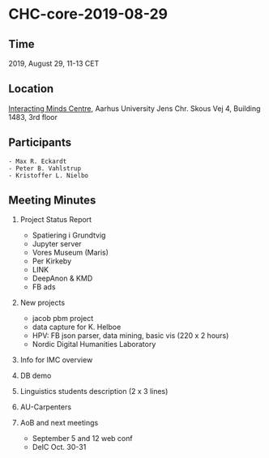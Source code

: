 # CHC-core-2019-08-29 #

## Time ##
2019, August 29, 11-13 CET

## Location ##
[Interacting Minds Centre](http://www.au.dk/om/organisation/find-au/bygningskort/?b=1483), Aarhus University
Jens Chr. Skous Vej 4, Building 1483, 3rd floor

## Participants ##
	- Max R. Eckardt
	- Peter B. Vahlstrup
	- Kristoffer L. Nielbo

## Meeting Minutes ##

1. Project Status Report
	- Spatiering i Grundtvig
	- Jupyter server
	- Vores Museum (Maris)
	- Per Kirkeby
	- LINK
	- DeepAnon & KMD
	- FB ads

2. New projects
	- jacob pbm project
	- data capture for K. Helboe
	- HPV: FB json parser, data mining, basic vis (220 x 2 hours)
	- Nordic Digital Humanities Laboratory


3. Info for IMC overview

4. DB demo

5. Linguistics students description (2 x 3 lines)

6. AU-Carpenters

7. AoB and next meetings
	- September 5 and 12 web conf
	- DeIC Oct. 30-31
